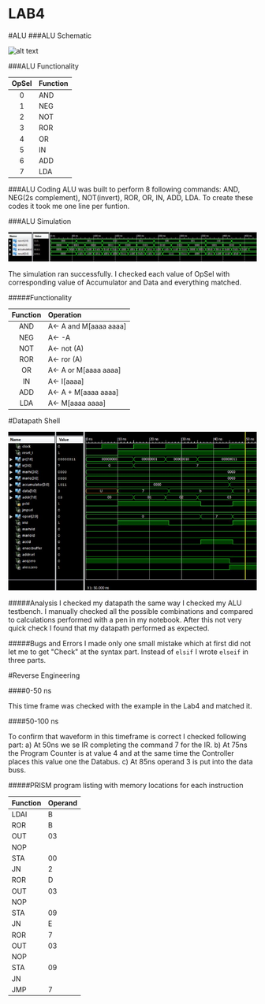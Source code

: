 LAB4
====
#ALU
###ALU Schematic 

![alt text](http://s27.postimg.org/a0l3aeehv/2014_04_14_22_05_08.jpg)

###ALU Functionality 

| OpSel| Function 
|:----:|:----
| 0 | AND
| 1 | NEG
| 2 | NOT
| 3 | ROR
| 4 | OR
| 5 | IN 
| 6 | ADD
| 7 | LDA

###ALU Coding
ALU was built to perform 8 following commands: AND, NEG(2s complement), NOT(invert), ROR, OR, IN, ADD, LDA. To create these codes it took me one line per funtion. 

###ALU Simulation

![alt text](https://raw.githubusercontent.com/gytenis98/LAB4/master/Capture.JPG)

The simulation ran successfully. I checked each value of OpSel with corresponding value of Accumulator and Data and everything matched. 

#####Functionality 

| Function | Operation
|:----:|:----
| AND  | A<- A and M[aaaa aaaa]
| NEG  | A<- -A
| NOT  | A<- not (A)
| ROR  | A<- ror (A)
| OR   | A<- A or M[aaaa aaaa]
| IN   | A<- I[aaaa]
| ADD  | A<- A + M[aaaa aaaa]
| LDA  | A<- M[aaaa aaaa]

#Datapath Shell

![alt text](https://raw.githubusercontent.com/gytenis98/LAB4/master/Datapath_screen.JPG)

#####Analysis
I checked my datapath the same way I checked my ALU testbench. I manually checked all the possible combinations and compared to calculations performed with a pen in my notebook. After this not very quick check I found that my datapath performed as expected.

#####Bugs and Errors
I made only one small mistake which at first did not let me to get "Check" at the syntax part. Instead of `elsif` I wrote `elseif` in three parts. 

#Reverse Engineering

####0-50 ns

This time frame was checked with the example in the Lab4 and matched it.

####50-100 ns

To confirm that waveform in this timeframe is correct I checked following part:
a) At 50ns we se IR completing the command 7 for the IR.
b) At 75ns the Program Counter is at value 4 and at the same time the Controller places this value one the Databus.
c) At 85ns operand 3 is put into the data buss.


#####PRISM program listing with memory locations for each instruction

| Function | Operand      | 
|---------|---------------|
| LDAI        | B             | 
| ROR         |	B             | 
| OUT         | 03            |  
| NOP         |               | 
| STA         | 00            |
| JN          | 2             | 
| ROR         | D             | 
| OUT         | 03            | 
| NOP	      |   	      |
| STA         | 09            |
| JN          | E             |
| ROR         | 7             |
| OUT         | 03            |
| NOP         |               |
| STA         | 09            |
| JN          |               |
| JMP         | 7             |
